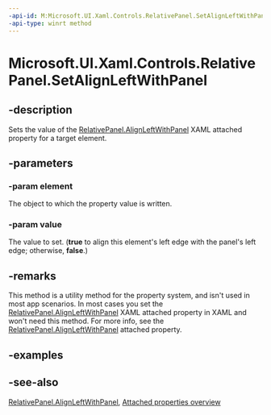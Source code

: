```yaml
---
-api-id: M:Microsoft.UI.Xaml.Controls.RelativePanel.SetAlignLeftWithPanel(Microsoft.UI.Xaml.UIElement,System.Boolean)
-api-type: winrt method
---
```


<!-- Method syntax
public void SetAlignLeftWithPanel(Windows.UI.Xaml.UIElement element, System.Boolean value)
-->

# Microsoft.UI.Xaml.Controls.RelativePanel.SetAlignLeftWithPanel

## -description
Sets the value of the [RelativePanel.AlignLeftWithPanel](relativepanel_alignleftwithpanel.md) XAML attached property for a target element.

## -parameters
### -param element
The object to which the property value is written.

### -param value
The value to set. (**true** to align this element's left edge with the panel's left edge; otherwise, **false**.)

## -remarks
This method is a utility method for the property system, and isn't used in most app scenarios. In most cases you set the [RelativePanel.AlignLeftWithPanel](relativepanel_alignleftwithpanel.md) XAML attached property in XAML and won't need this method. For more info, see the [RelativePanel.AlignLeftWithPanel](relativepanel_alignleftwithpanel.md) attached property.

## -examples

## -see-also

[RelativePanel.AlignLeftWithPanel](relativepanel_alignleftwithpanel.md), [Attached properties overview](/windows/uwp/xaml-platform/attached-properties-overview)
